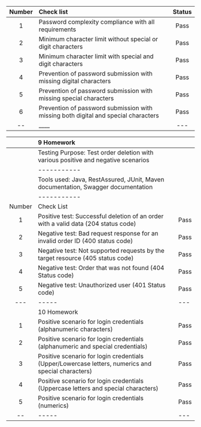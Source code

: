 | Number | Check list                                                                         | Status |
|:------:|:-----------------------------------------------------------------------------------|:------:|
|   1    | Password complexity compliance with all requirements                               |  Pass  |
|   2    | Minimum character limit without special or digit characters                        |  Pass  |
|   3    | Minimum character limit with special and digit characters                          |  Pass  |
|   4    | Prevention of password submission with missing digital characters                  |  Pass  |
|   5    | Prevention of password submission with missing special characters                  |  Pass  |
|   6    | Prevention of password submission with missing both digital and special characters |  Pass  |
|   --   | ____                                                                               |  ---   |

|        | 9 Homework                                                                                         |      |
|:------:|:---------------------------------------------------------------------------------------------------|:-----|
|        | Testing Purpose: Test order deletion with various positive and negative scenarios                  |      |
|        | -----------                                                                                        |      | 
|        | Tools used: Java, RestAssured, JUnit, Maven documentation, Swagger documentation                   |      |
|        | -----------                                                                                        |      |
| Number | Check List                                                                                         |      |
|   1    | Positive test: Successful deletion of an order with a valid data (204 status code)                 | Pass |
|   2    | Negative test: Bad request response for an invalid order ID (400 status code)                      | Pass |
|   3    | Negative test: Not supported requests by the target resource (405 status code)                     | Pass |
|   4    | Negative test: Order that was not found (404 Status code)                                          | Pass |
|   5    | Negative test: Unauthorized user (401 Status code)                                                 | Pass |
|  ---   | -----                                                                                              | ---  |
|        | 10 Homework                                                                                        |      |
|   1    | Positive scenario for login credentials (alphanumeric characters)                                  | Pass |
|   2    | Positive scenario for login credentials (alphanumeric and special credentials)                     | Pass |
|   3    | Positive scenario for login credentials (Upper/Lowercase letters, numerics and special characters) | Pass |
|   4    | Positive scenario for login credentials (Uppercase letters and special characters)                 | Pass |
|   5    | Positive scenario for login credentials (numerics)                                                 | Pass |
|   --   | -----                                                                                              | ---  |


